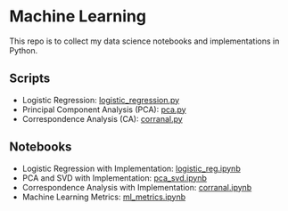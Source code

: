 # Machine Learning 

This repo is to collect my data science notebooks and implementations in Python.

## Scripts

- Logistic Regression: [logistic_regression.py](/logistic_regression.py)
- Principal Component Analysis (PCA): [pca.py](/pca.py)
- Correspondence Analysis (CA): [corranal.py](/corranal.py)

## Notebooks

- Logistic Regression with Implementation: [logistic_reg.ipynb](./notebook/logistic_reg.ipynb)
- PCA and SVD with Implementation: [pca_svd.ipynb](./notebook/pca_svd.ipynb)
- Correspondence Analysis with Implementation: [corranal.ipynb](./notebook/corranal.ipynb)
- Machine Learning Metrics: [ml_metrics.ipynb](./notebook/ml_metrics.ipynb)
